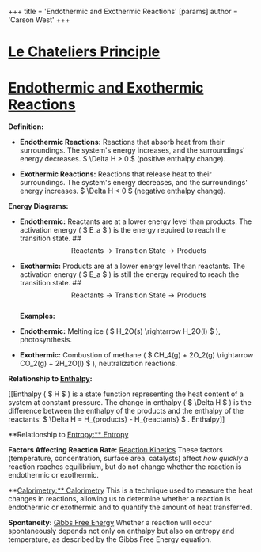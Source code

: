 +++
 title = 'Endothermic and Exothermic Reactions'
[params]
	author = 'Carson West'
+++
# [Le Chateliers Principle](./../le-chateliers-principle/)
# [Endothermic and Exothermic Reactions](./../endothermic-and-exothermic-reactions/)

**Definition:**

* **Endothermic Reactions:** Reactions that absorb heat from their surroundings.  The system's energy increases, and the surroundings' energy decreases.   $ \Delta H > 0 $  (positive enthalpy change).

* **Exothermic Reactions:** Reactions that release heat to their surroundings. The system's energy decreases, and the surroundings' energy increases.  $ \Delta H < 0 $  (negative enthalpy change).


**Energy Diagrams:**

* **Endothermic:**  Reactants are at a lower energy level than products.  The activation energy ( $ E_a $ ) is the energy required to reach the transition state. ##  $$  \text{Reactants} \longrightarrow \text{Transition State} \longrightarrow \text{Products}  $$  
* **Exothermic:** Products are at a lower energy level than reactants. The activation energy ( $ E_a $ ) is still the energy required to reach the transition state. ##  $$  \text{Reactants} \longrightarrow \text{Transition State} \longrightarrow \text{Products}  $$  
**Examples:**

* **Endothermic:** Melting ice ( $ H_2O(s) \rightarrow H_2O(l) $ ), photosynthesis.
* **Exothermic:** Combustion of methane ( $ CH_4(g) + 2O_2(g) \rightarrow CO_2(g) + 2H_2O(l) $ ), neutralization reactions.


**Relationship to [Enthalpy](./../enthalpy/):**

[[Enthalpy ( $ H $ ) is a state function representing the heat content of a system at constant pressure.  The change in enthalpy ( $ \Delta H $ ) is the difference between the enthalpy of the products and the enthalpy of the reactants:   $ \Delta H = H_{products} - H_{reactants} $ .  Enthalpy]]

**Relationship to [Entropy:** Entropy](./../entropy:**-entropy/)

**Factors Affecting Reaction Rate:**  [Reaction Kinetics](./../reaction-kinetics/)  These factors (temperature, concentration, surface area, catalysts) affect *how quickly* a reaction reaches equilibrium, but do not change whether the reaction is endothermic or exothermic.

**[Calorimetry:**  Calorimetry](./../calorimetry:**--calorimetry/)  This is a technique used to measure the heat changes in reactions, allowing us to determine whether a reaction is endothermic or exothermic and to quantify the amount of heat transferred.


**Spontaneity:**  [Gibbs Free Energy](./../gibbs-free-energy/)  Whether a reaction will occur spontaneously depends not only on enthalpy but also on entropy and temperature, as described by the Gibbs Free Energy equation.
